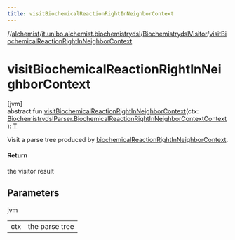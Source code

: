 ```yaml
---
title: visitBiochemicalReactionRightInNeighborContext
---
```

//[alchemist](../../../index.html)/[it.unibo.alchemist.biochemistrydsl](../index.html)/[BiochemistrydslVisitor](index.html)/[visitBiochemicalReactionRightInNeighborContext](visit-biochemical-reaction-right-in-neighbor-context.html)



# visitBiochemicalReactionRightInNeighborContext



[jvm]\
abstract fun [visitBiochemicalReactionRightInNeighborContext](visit-biochemical-reaction-right-in-neighbor-context.html)(ctx: [BiochemistrydslParser.BiochemicalReactionRightInNeighborContextContext](../-biochemistrydsl-parser/-biochemical-reaction-right-in-neighbor-context-context/index.html)): [T](../../it.unibo.alchemist.model.implementations.reactions/-chemical-reaction/index.html)



Visit a parse tree produced by [biochemicalReactionRightInNeighborContext](../-biochemistrydsl-parser/biochemical-reaction-right-in-neighbor-context.html).



#### Return



the visitor result



## Parameters


jvm

| | |
|---|---|
| ctx | the parse tree |




